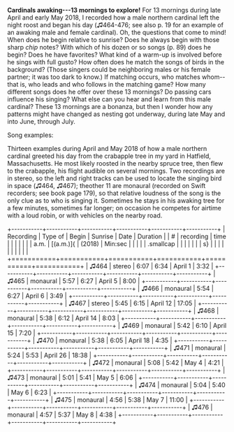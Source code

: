 **Cardinals awaking---13 mornings to explore!** For 13 mornings during late April and early May 2018, I recorded how a male northern cardinal left the night roost and began his day (♫464-476; see also p. 19 for an example of an awaking male and female cardinal). Oh, the questions that come to mind! When does he begin relative to sunrise? Does he always begin with those sharp *chip* notes? With which of his dozen or so songs (p. 89) does he begin? Does he have favorites? What kind of a warm-up is involved before he sings with full gusto? How often does he match the songs of birds in the background? (Those singers could be neighboring males or his female partner; it was too dark to know.) If matching occurs, who matches whom--that is, who leads and who follows in the matching game? How many different songs does he offer over these 13 mornings? Do passing cars influence his singing? What else can you hear and learn from this male cardinal? These 13 mornings are a bonanza, but then I wonder how any patterns might have changed as nesting got underway, during late May and into June, through July.

Song examples:

Thirteen examples during April and May 2018 of how a male northern cardinal greeted his day from the crabapple tree in my yard in Hatfield, Massachusetts. He most likely roosted in the nearby spruce tree, then flew to the crabapple, his flight audible on several mornings. Two recordings are in stereo, so the left and right tracks can be used to locate the singing bird in space (♫464, ♫467); theother 11 are monaural (recorded on Swift recorders; see book page 179), so that relative loudness of the song is the only clue as to who is singing it. Sometimes he stays in his awaking tree for a few minutes, sometimes far longer; on occasion he competes for airtime with a loud robin, or with vehicles on the nearby road.

+-----------+-----------+-----------+-----------+-----------+-----------+
| Recording | Type of   | Begin     | Sunrise   | Date      | Duration  |
|  #        | recording | time      |           |           |           |
|           |           | a.m.      | [(a.m.)]{ | (2018)    | Min:sec   |
|           |           |           | .smallcap |           |           |
|           |           |           | s}        |           |           |
|           |           |           |           |           |           |
+===========+===========+===========+===========+===========+===========+
| ♫464      | stereo    | 6:07      | 6:34      | April 1   | 3:32      |
+-----------+-----------+-----------+-----------+-----------+-----------+
| ♫465      | monaural  | 5:57      | 6:27      | April 5   | 8:00      |
+-----------+-----------+-----------+-----------+-----------+-----------+
| ♫466      | monaural  | 5:54      | 6:27      | April 6   | 3:49      |
+-----------+-----------+-----------+-----------+-----------+-----------+
| ♫467      | stereo    | 5:45      | 6:15      | April 12  | 17:05     |
+-----------+-----------+-----------+-----------+-----------+-----------+
| ♫468      | monaural  | 5:38      | 6:12      | April 14  | 8:03      |
+-----------+-----------+-----------+-----------+-----------+-----------+
| ♫469      | monaural  | 5:42      | 6:10      | April 15  | 7:20      |
+-----------+-----------+-----------+-----------+-----------+-----------+
| ♫470      | monaural  | 5:38      | 6:05      | April 18  | 4:35      |
+-----------+-----------+-----------+-----------+-----------+-----------+
| ♫471      | monaural  | 5:24      | 5:53      | April 26  | 18:38     |
+-----------+-----------+-----------+-----------+-----------+-----------+
| ♫472      | monaural  | 5:08      | 5:42      | May 4     | 4:21      |
+-----------+-----------+-----------+-----------+-----------+-----------+
| ♫473      | monaural  | 5:01      | 5:41      | May 5     | 6:06      |
+-----------+-----------+-----------+-----------+-----------+-----------+
| ♫474      | monaural  | 5:04      | 5:40      | May 6     | 6:23      |
+-----------+-----------+-----------+-----------+-----------+-----------+
| ♫475      | monaural  | 4:56      | 5:38      | May 7     | 11:00     |
+-----------+-----------+-----------+-----------+-----------+-----------+
| ♫476      | monaural  | 4:57      | 5:37      | May 8     | 4:38      |
+-----------+-----------+-----------+-----------+-----------+-----------+
